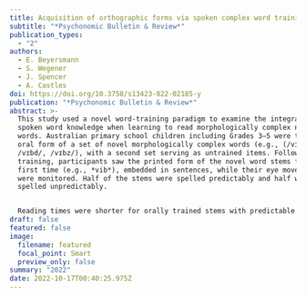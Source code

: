 ```yaml
---
title: Acquisition of orthographic forms via spoken complex word training
subtitle: "*Psychonomic Bulletin & Review*"
publication_types:
  - "2"
authors:
  - E. Beyersmann
  - S. Wegener
  - J. Spencer
  - A. Castles
doi: https://doi.org/10.3758/s13423-022-02185-y
publication: "*Psychonomic Bulletin & Review*"
abstract: >-
  This study used a novel word-training paradigm to examine the integration of
  spoken word knowledge when learning to read morphologically complex novel
  words. Australian primary school children including Grades 3–5 were taught the
  oral form of a set of novel morphologically complex words (e.g., (/vɪbɪŋ/,
  /vɪbd/, /vɪbz/), with a second set serving as untrained items. Following oral
  training, participants saw the printed form of the novel word stems for the
  first time (e.g., *vib*), embedded in sentences, while their eye movements
  were monitored. Half of the stems were spelled predictably and half were
  spelled unpredictably. 


  Reading times were shorter for orally trained stems with predictable than unpredictable spellings and this difference was greater for trained than untrained items. These findings suggest that children were able to form robust orthographic expectations of the embedded morphemic stems during spoken word learning, which may have occurred automatically without any explicit control of the applied mappings, despite still being in the early stages of reading development. Following the sentence reading task, children completed a reading-aloud task where they were exposed to the novel orthographic forms for a second time. The findings are discussed in the context of theories of reading acquisition.
draft: false
featured: false
image:
  filename: featured
  focal_point: Smart
  preview_only: false
summary: "2022"
date: 2022-10-17T00:40:25.975Z
---
```

